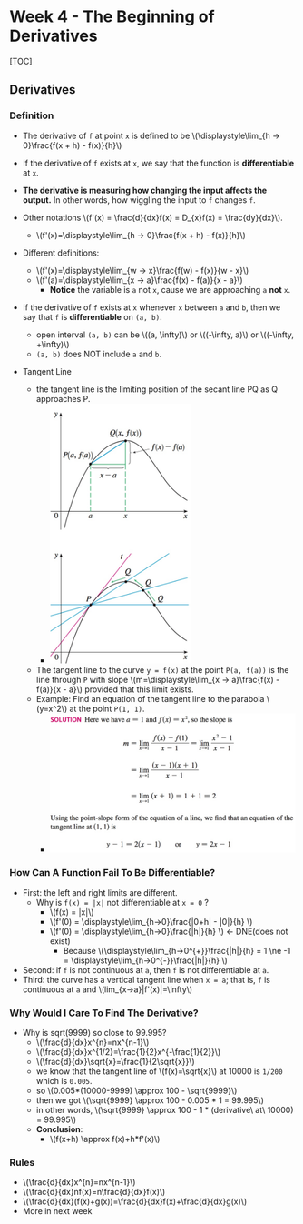 # Week 4 - The Beginning of Derivatives

[TOC]

## Derivatives

### Definition

* The derivative of `f` at point `x` is defined to be \\(\displaystyle\lim_{h -> 0}\frac{f(x + h) - f(x)}{h}\\)
* If the derivative of `f` exists at `x`, we say that the function is **differentiable** at `x`.
* **The derivative is measuring how changing the input affects the output.** In other words, how wiggling the input to `f` changes `f`.
* Other notations \\(f'(x) = \frac{d}{dx}f(x) = D_{x}f(x) = \frac{dy}{dx}\\).
    * \\(f'(x)=\displaystyle\lim_{h -> 0}\frac{f(x + h) - f(x)}{h}\\)

* Different definitions:
    * \\(f'(x)=\displaystyle\lim_{w -> x}\frac{f(w) - f(x)}{w - x}\\)
    * \\(f'(a)=\displaystyle\lim_{x -> a}\frac{f(x) - f(a)}{x - a}\\)
        * **Notice** the variable is `a` not `x`, cause we are approaching `a` **not** `x`.

* If the derivative of `f` exists at `x` whenever `x` between `a` and `b`, then we say that `f` is **differentiable** on `(a, b)`.
    * open interval `(a, b)` can be \\((a, \infty)\\) or \\((-\infty, a)\\) or \\((-\infty, +\infty)\\)
    * `(a, b)` does NOT include `a` and `b`.

* Tangent Line

    * the tangent line is the limiting position of the secant line PQ as Q approaches P.
        * <img src="media/15031337323520.jpg" width=250 />
    * The tangent line to the curve `y = f(x)` at the point `P(a, f(a))` is the line through `P` with slope \\(m=\displaystyle\lim_{x -> a}\frac{f(x) - f(a)}{x - a}\\) provided that this limit exists.
    * Example: Find an equation of the tangent line to the parabola \\(y=x^2\\) at the point `P(1, 1)`.
        * <img src="media/15031340698210.jpg" width=450 />

### How Can A Function Fail To Be Differentiable?    

* First: the left and right limits are different.
    * Why is `f(x) = |x|` not differentiable at `x = 0` ?
        * \\(f(x) = |x|\\)
        * \\(f'(0) = \displaystyle\lim_{h->0}\frac{|0+h| - |0|}{h} \\)
        * \\(f'(0) = \displaystyle\lim_{h->0}\frac{|h|}{h} \\) <- DNE(does not exist) 
            * Because \\(\displaystyle\lim_{h->0^{+}}\frac{|h|}{h} = 1 \ne -1 = \displaystyle\lim_{h->0^{-}}\frac{|h|}{h} \\)
* Second: if `f` is not continuous at `a`, then `f` is not differentiable at `a`.
* Third: the curve has a vertical tangent line when `x = a`; that is, `f` is continuous at `a` and \\(lim_{x->a}|f'(x)|=\infty\\)

### Why Would I Care To Find The Derivative?

* Why is sqrt(9999) so close to 99.995?
    * \\(\frac{d}{dx}x^{n}=nx^{n-1}\\)
    * \\(\frac{d}{dx}x^{1/2}=\frac{1}{2}x^{-\frac{1}{2}}\\)
    * \\(\frac{d}{dx}\sqrt{x}=\frac{1}{2\sqrt{x}}\\)
    * we know that the tangent line of \\(f(x)=\sqrt{x}\\) at 10000 is `1/200` which is `0.005`.
    * so \\(0.005*(10000-9999) \approx 100 - \sqrt{9999}\\)
    * then we got \\(\sqrt{9999} \approx 100 - 0.005 * 1 = 99.995\\)
    * in other words, \\(\sqrt{9999} \approx 100 - 1 * (derivative\ at\ 10000) = 99.995\\)
    * **Conclusion**:
        * \\(f(x+h) \approx f(x)+h*f'(x)\\)

### Rules

* \\(\frac{d}{dx}x^{n}=nx^{n-1}\\)
* \\(\frac{d}{dx}nf(x)=n\frac{d}{dx}f(x)\\)
* \\(\frac{d}{dx}(f(x)+g(x))=\frac{d}{dx}f(x)+\frac{d}{dx}g(x)\\)
* More in next week


